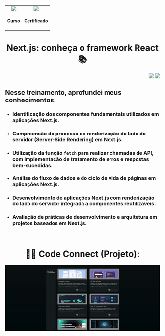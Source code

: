 <div align="center">
  <table>
    <tr>
      <td align="center">
        <!-- Link para o Certificado -->
        <a href="https://cursos.alura.com.br/certificate/gustavo-vieira17/next-js-conheca-framework-react">
          <img loading="lazy" width="128px" src="https://www.alura.com.br/assets/api/cursos/next-js-conheca-framework-react.svg" />
        </a>
        <h4>Curso</h4>
      </td>
      <td align="center">
        <!-- Link para o Certificado -->
        <a href="https://cursos.alura.com.br/certificate/gustavo-vieira17/next-js-conheca-framework-react">
          <img loading="lazy" width="128px" src="https://static.vecteezy.com/system/resources/previews/028/293/920/original/trophy-icon-3d-rendering-illustration-png.png" />
        </a>
        <h4>Certificado</h4>
      </td>
    </tr>
  </table>

  <h1>Next.js: conheça o framework React 📚</h1>
</div>
<p align="right">
  <img loading="lazy" src="https://img.shields.io/badge/CARGA_HORARIA-8_HORAS-blue?style=for-the-badge"/>
  <img loading="lazy" src="http://img.shields.io/static/v1?label=STATUS&message=FINALIZADO!&color=GREEN&style=for-the-badge"/>
</p>
<div>
  <h2>Nesse treinamento, aprofundei meus conhecimentos:</h2>
  <ul>
    <li><h3>Identificação dos componentes fundamentais utilizados em aplicações Next.js.</h3></li>
    <li><h3>Compreensão do processo de renderização do lado do servidor (Server-Side Rendering) em Next.js.</h3></li>
    <li><h3>Utilização da função <code>fetch</code> para realizar chamadas de API, com implementação de tratamento de erros e respostas bem-sucedidas.</h3></li>
    <li><h3>Análise do fluxo de dados e do ciclo de vida de páginas em aplicações Next.js.</h3></li>
    <li><h3>Desenvolvimento de aplicações Next.js com renderização do lado do servidor integrada a componentes reutilizáveis.</h3></li>
    <li><h3>Avaliação de práticas de desenvolvimento e arquitetura em projetos baseados em Next.js.</h3></li>
  </ul>
</div>

<br>
<div align="center">
  <h1>🐱‍🏍 Code Connect (Projeto):</h1>
  <img src="https://raw.githubusercontent.com/GustavoVieiraa/Next.js-conheca-o-framework-React/refs/heads/main/code-connect/public/ProjetoCode%20Connect.gif">
</div>
